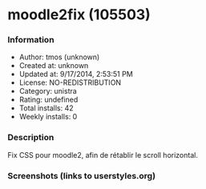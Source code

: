 # moodle2fix (105503)

### Information
- Author: tmos (unknown)
- Created at: unknown
- Updated at: 9/17/2014, 2:53:51 PM
- License: NO-REDISTRIBUTION
- Category: unistra
- Rating: undefined
- Total installs: 42
- Weekly installs: 0


### Description
Fix CSS pour moodle2, afin de rétablir le scroll horizontal.


### Screenshots (links to userstyles.org)




